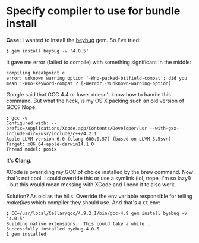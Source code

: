 # Specify compiler to use for bundle install

**Case:** I wanted to install the [beybug](https://github.com/deivid-rodriguez/byebug) gem. So I've tried:

```shell
❯ gem install beybug -v '4.0.5'
```

It gave me error (failed to compile)  with something significant in the middle:

```shell
compiling breakpoint.c
error: unknown warning option '-Wno-packed-bitfield-compat'; did you mean '-Wno-keyword-compat'? [-Werror,-Wunknown-warning-option]
```

Google said that GCC 4.4 or lower doesn't know how to handle this command. But what the heck, is my OS X packing such an old version of GCC? Nope.

```shell
❯ gcc -v
Configured with: --prefix=/Applications/Xcode.app/Contents/Developer/usr --with-gxx-include-dir=/usr/include/c++/4.2.1
Apple LLVM version 6.0 (clang-600.0.57) (based on LLVM 3.5svn)
Target: x86_64-apple-darwin14.1.0
Thread model: posix
```

It's **Clang**.

XCode is overriding my GCC of choice installed by the brew command. Now that's not cool. I could override this or use a symlink (lol, nope, I'm so lazy!) - but this would mean messing with XCode and I need it to also work.

Solution? As old as the hills. Override the env variable responsible for telling _makefiles_ which compiler they should use. And that's a `CC` env:

```
❯ CC=/usr/local/Cellar/gcc/4.9.2_1/bin/gcc-4.9 gem install byebug -v '4.0.5'
Building native extensions.  This could take a while...
Successfully installed byebug-4.0.5
1 gem installed
```
